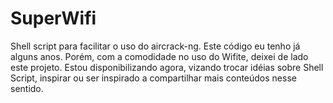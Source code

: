 # SuperWifi
Shell script para facilitar o uso do aircrack-ng. 
Este código eu tenho já alguns anos. Porém, com a comodidade no uso do Wifite, deixei de lado este projeto. 
Estou disponibilizando agora, vizando trocar idéias sobre Shell Script, inspirar ou ser inspirado a compartilhar mais conteúdos nesse sentido.
